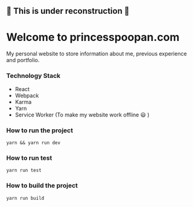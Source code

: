 ## :construction: This is under reconstruction :construction:

# Welcome to princesspoopan.com

  My personal website to store information about me, previous experience and portfolio.

### Technology Stack
* React
* Webpack
* Karma
* Yarn
* Service Worker (To make my website work offline :smiley: )

### How to run the project
`yarn && yarn run dev`

### How to run test
`yarn run test`

### How to build the project
`yarn run build`


